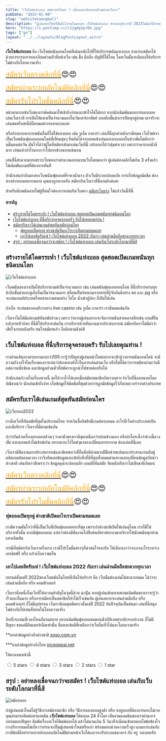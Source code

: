 ```yaml
---
title: "เว็บไซต์แท่งบอล สมัครง่ายโคตร ! เมื่อลงทะเบียนออนไลน์ผ่านเว็บเรา"
pubDate: "2023-01-08"
slug: "websitetaangball"
description: "ผู้เล่นสายfootballท่านใดมองหา เว็บไซต์แท่งบอล ตัวเทพๆประจำปี 2023ไม่มีค่าใช้จ่ายแรกเข้า สมัครฟรีบอลน้ำราคาแรงต้องที่นี่เลย มีโปรโมชั่นพร้อม"
hero: "https://i.postimg.cc/c1jgdg1p/04.jpg"
tags: ["go"]
layout: "../../layouts/BlogPostLayout.astro"
---
```


**เว็บไซต์แท่งบอล**  คือ เว็บไซต์พนันออนไลน์ที่เน้นหนักไปที่ให้บริการพนันแทงบอล สามารถสมัครได้ด้วยการกรอกรายละเอียดส่วนตัวที่หน้าเว็บ เช่น ชื่อ มือถือ บัญชีที่ใช้โอน โดยเว็บนั้นจะมีบอลให้บริการไม่ต่างกับโลกความจริง

<font size= "5">[<span style="color:orange">สมัครเว็บตรงคลิกที่นี่</span>](https://nazavip.com/26174/t41626o2r59456244323y2m2l464p4)😍😍</font>

<font size= "5">[<span style="color:orange">สมัครผ่านระบบอัตโนมัติคลิกที่นี่</span>](https://nazavip.com/26174/t41626o2r59456244323y2m2l464p4)😍😍</font>

<font size= "5">[<span style="color:orange">สมัครรับโปรโมชั่นคลิกที่นี</span>่](https://nazavip.com/26174/t41626o2r59456244323y2m2l464p4)😍😍</font>



 หน้าตาแรกเข้าเว็บของเราคิดค้นมาให้เข้าถึงง่ายและเข้าใจได้ไม่ยาก  หากนักเดิมพันชอบการแทงบอล เล่นเว็บเราสิ เราเปิดให้แทงเป็นจำนวนมากในวันเสาร์อาทิตย์ บอลลีกชั้นนำเราเปิดทุกคู่ตามเวลาจริงจะเล่นสดหรือสเต็ปก็ตามแต่การออกแบบเลย 

หรือถ้าอยากหาการพนันอื่นที่ไม่ใช่แทงบอล เช่น รูเล็ต บาคาร่า เล่นที่นี่ทุกค่ายดังเรามีหมด เว็บไซต์เราเป็นเว็บพนันฟุตบอลออนไลน์ที่เยี่ยมสุดๆ ยืนยันได้จากยอดเข้าเล่นและแทงบอลในช่วงพีคไม่ต่ำกว่าหมื่นคนต่อวัน มั่นใจได้ว่าผู้ใดที่สมัครเข้ามาเล่นเว็บที่นี่ กล้าบอกได้ว่าคุ้มค่าเวลา เพราะราคาบอลน้ำดีมาก  เล่นแล้วกำไรมากกว่าไปแทงข้างนอกแน่นอน

เล่นที่นี่สะดวกมากเพราะเว็บของเราคำนวณออกแบบเว็บโดยมองว่า ผู้เล่นต้องคลิกไม่เกิน 3 ครั้งแล้วได้เดิมพันเกมส์ที่ต้องการทันที

ถ้านักเล่นกำลังมองหาเว็บพนันฟุตบอลที่ราคาน้ำแรง  ตัวเว็บมีระบบปลอดภัย การเก็บข้อมูลมิดชิด ช่องทางฝากถอนหลากหลาย คุณมาถูกทางครับ สมัครกับเว็บเราที่นี่ตามลิงค์เลย  



สำหรับนักพนันสายไพ่ผู้ที่สนใจต้องการเล่นกับเว็บตรง [สมัครเว็บตรง](https://mvpzero.netlify.app/posts/registerwebtong/) ได้แล้ววันนี้ที่นี่ 

#### สารบัญ
- [สร้างรายได้โคตรระห่ำ ! เว็บไซต์แท่งบอล  สุดฮอตเปิดเกมพนันทุกชนิดบนโลก](#สร้างรายได้โคตรระห่ำ--เว็บไซต์แท่งบอล--สุดฮอตเปิดเกมพนันทุกชนิดบนโลก)
- [เว็บไซต์แท่งบอล ที่นี่บริการดุจครอบครัว รับไปเลยคุณท่าน !](#เว็บไซต์แท่งบอล-ที่นี่บริการดุจครอบครัว-รับไปเลยคุณท่าน-)
- [สมัครกับเราได้เล่นเกมส์สุดทันสมัยก่อนใคร](#สมัครกับเราได้เล่นเกมส์สุดทันสมัยก่อนใคร)
  - [ฟุตบอลเปิดทุกคู่ ต่างชาติเปิดอะไรเราเปิดตามหมดเลย](#ฟุตบอลเปิดทุกคู่-ต่างชาติเปิดอะไรเราเปิดตามหมดเลย)
  - [เอาไปเลยสิครับเพ่ ! เว็บไซต์แท่งบอล 2022 กับเรา เล่นผ่านมือถือสะดวกทุกเวลา](#เอาไปเลยสิครับเพ่--เว็บไซต์แท่งบอล-2022-กับเรา-เล่นผ่านมือถือสะดวกทุกเวลา)
- [สรุป : อย่าหลงเชื่อจนกว่าจะสมัคร ! เว็บไซต์แท่งบอล เล่นกับเว็บระดับโลกมาที่นี่สิ](#สรุป--อย่าหลงเชื่อจนกว่าจะสมัคร--เว็บไซต์แท่งบอล-เล่นกับเว็บระดับโลกมาที่นี่สิ)




## สร้างรายได้โคตรระห่ำ ! เว็บไซต์แท่งบอล  สุดฮอตเปิดเกมพนันทุกชนิดบนโลก
 <a name="01"></a>




![เว็บไซต์แท่งบอล](https://i.postimg.cc/SNCW57LT/05.jpg)

เว็บพนันของเราเปิดให้บริการเกมส์เป็นจำนวนมาก  เช่น เล่นพนันฟุตบอลออนไลน์  ที่นี่บริการครบทุกห้าลีกชั้นนำและคู่เล็กอื่นเป็นจำนวนมาก สล็อตเป็นร้อยเกมจากค่ายที่รู้จักกันดีอย่าง xo และ pg  หรือจะเล่นเกมส์ประเทศไทยสายงานศพอย่าง ไฮโล น้ำเต้าปูปลา ก็เปิดให้เล่น

ถ้าเบื่อ จะเล่นของอเมริกาอย่าง  live casino เช่น รูเล็ต บาคาร่า เรามีหมดเช่นกัน

เว็บเราไมได้มีแค่เกมส์ทันสมัยล้วนๆ เพราะว่าหากผู้เล่นอยากจะจัดการพนันสายคลาสสิกเช่น เกมส์ปั่นแปะทายหัวก้อย ที่นี่มีให้บริการเช่นกัน  เราบริการด้วยทีมงานมากประสบการณ์  สมัครกับเราไม่มีคำว่าเสียใจภายหลังครับ สนใจสมัครแล้ว ก็คลิกตามลิงค์สิ

## เว็บไซต์แท่งบอล ที่นี่บริการดุจครอบครัว รับไปเลยคุณท่าน !


เราผ่านเส้นทางสายเทามากกว่า10ปี เรารู้ว่าปัญหาผู้เล่นหน้าใหม่อยากจะเข้าสู่วงการพนันออนไลน์ จะมีความกังวลใจในเรื่องของการเล่นว่าต้องแทงยังไงในการเล่นผ่านเว็บ  หรือไม่ก็คิดว่าการสมัครผ่านเว้บมีแต่ความซับซ้อน และข้อมูลส่วนตัวที่สมัครจะถูกนำไปขายต่อหรือไม่

ถ้านักเล่นกังวลในเรื่องพวกนี้ ขอให้วางใจได้เลยเมื่อสมัครสมาชิกกับเราเพราะว่าเว็บที่นี่ออกแบบโดยปณิธาณว่า นักเล่นเข้าถึงง่าย เก็บข้อมูลให้มิดชิดที่สุดด้วยการผูกมัดข้อมูลไว้กับเซอเวอร์จากต่างประเทศ 


## สมัครกับเราได้เล่นเกมส์สุดทันสมัยก่อนใคร 

![เว็บบอล2022](https://i.postimg.cc/0N2DbTTF/06.jpg)


เราคือเว็บที่ทันสมัยที่สุดในประเทศไทย จ่ายเงินซื้อลิขสิทธิ์เกมส์ครบหมด  อะไรที่เว็บต่างประเทศเปิดและมีบริการ  เว็บเราก็มีตามเช่นกัน  

ถ้าว่ากันด้วยเรื่องแทงบอลล้วนๆ ราคาน้ำของเราดีสุดเหนือกว่าบ่อนข้างนอก  หรือถ้าใครเซ็งว่าช่วงนี้ดวงเชี่ย แทงบอลแล้วไม่เข้าฟอร์ม อยากหาอะไรใหม่ๆมาลองเปลี่ยนบรรยากาศ ต้องเล่นที่นี่เลย

 เว็บเรามีทีมงานมากประสบการณ์และพิเศษกว่าที่อื่นคือมีล่ามมากฝีมือช่วยแปลและประสานงานกับผู้ผลิตเกมส์ตลอดเวลา  เราจึงอัพเดทข้อมูลและเข้าถึงสิ่งที่ดีที่สุดทั้งหมดผ่านทางแลกเปลี่ยนข้อมูลกับชาวต่างชาติ
เล่นกับเราสิเพราะว่า ข้อมูลคุณจะปลอดภัย เกมส์ก็ทันสมัย จัดหนักกับเราไม่เสียชาติเกิดแน่

<font size= "5">[<span style="color:orange">สมัครเว็บตรงคลิกที่นี่</span>](https://nazavip.com/26174/t41626o2r59456244323y2m2l464p4)😍😍</font>

<font size= "5">[<span style="color:orange">สมัครผ่านระบบอัตโนมัติคลิกที่นี่</span>](https://nazavip.com/26174/t41626o2r59456244323y2m2l464p4)😍😍</font>

<font size= "5">[<span style="color:orange">สมัครรับโปรโมชั่นคลิกที่นี</span>่](https://nazavip.com/26174/t41626o2r59456244323y2m2l464p4)😍😍</font>

 
### ฟุตบอลเปิดทุกคู่ ต่างชาติเปิดอะไรเราเปิดตามหมดเลย


เรามีความมั่นใจว่าที่นี่เป็นเว็บที่เปิดฟุตบอลเยอะที่สุด เพราะถ้าต่างชาติเปิดให้เล่นคุ่ไหน เราก็มีให้บริการทั้งนั้น  หากมีฟุตบอลเตะ แปลว่าต้องมีทีมงานไปสืบค้นอัตราต่อรองมาบริการให้นักพนันทุกท่านแทงเดิมพัน 

กรณีที่สมัครกับเว็บเราครั้งแรก เรามีโปรโมชั่นต่างๆที่น่าสนใจรองรับ ให้เลือกเอาว่าจะเอาอะไรระหว่าง เครดิตฟรี หรือ แก้วเก็บความเย็น 


### เอาไปเลยสิครับเพ่ ! เว็บไซต์แท่งบอล 2022 กับเรา เล่นผ่านมือถือสะดวกทุกเวลา


เทรนด์ตั้งแต่ปี 2022ของเว็บพนันในไทยที่เปิดให้บริการ คือ เว็บนั้นต้องเล่นได้สะดวกหมด ไม่ว่าจะเล่นผ่านมือถือ หรือ คอมพิวเตอร์

เว็บเราคือหนึ่งในเว็บที่ให้ความสำคัญในจุดนี้ด้วย ฉะนัุ้น หากผู้เล่นเข้ามาเทสเกมเดิมพันของเราจะรู้ว่าเร็วและลื่นมาก  หรือการสมัครเป็นสมาชิกก็ทำได้เร็วเช่นกัน
ผู้เล่นอยากจะเล่นผ่านมือถือ หรือคอมพิวเตอร์ ก็ไม่มีอุปสรรค เว็บเรานิยมสุดพีคยาวตั้งแต่ปี 2022 ยันปัจจุบันเป็นต้นมา เล่นที่นี่สนุกไม่ต่างกับไปเล่นที่บ่อนในโลกความจริง  

อีกทั้งจะเล่นที่เวลาไหนก็ตามสบาย อยากเดิมพันฟุตบอลสดตอนนั่งบีทีเอสขากลับจากทำงาน ก็ไม่มีปัญหา ขอแค่มีอินเตอร์เน็ตเท่านั้น นี่แหละข้อดีที่เหนือกว่าเว็บอื่นทั่วไปและโลกความจริง


**แหล่งข้อมูลอ้างอิงต่างชาติ [xoso.com.vn](https://xoso.com.vn/)

***แหล่งข้อมูลอ้างอิงไทย [niceoppai.net](https://www.niceoppai.net/)

ให้คะแนนหน้านี้
<html>

<head>
  <meta charset="UTF-8">
  <link rel="stylesheet" type="text/css" href="style.css">
  <title>Star rating using pure CSS</title>
</head>

<body>
  <div class="rate">
    <input type="radio" id="star5" name="rate" value="5" />
    <label for="star5" title="text">5 stars</label>
    <input type="radio" id="star4" name="rate" value="4" />
    <label for="star4" title="text">4 stars</label>
    <input type="radio" id="star3" name="rate" value="3" />
    <label for="star3" title="text">3 stars</label>
    <input type="radio" id="star2" name="rate" value="2" />
    <label for="star2" title="text">2 stars</label>
    <input type="radio" id="star1" name="rate" value="1" />
    <label for="star1" title="text">1 star</label>
  </div>
</body>



## สรุป : อย่าหลงเชื่อจนกว่าจะสมัคร ! เว็บไซต์แท่งบอล เล่นกับเว็บระดับโลกมาที่นี่สิ


![สมัครบอล](https://i.postimg.cc/c1jgdg1p/04.jpg)

ถ้าผู้เล่นหน้าใหม่ไม่รู้วิธีการสมัครสมาชิก หรือ วิธีการแทงบอลสูงต่ำ หรือ หาคู่บอลที่ต้องการแทงไม่เจอ  คุณสามารถติดต่อหาแอดมิน ***เว็บไซต์แท่งบอล*** ได้ตลอด 24 ชั่วโมง  เทีมงานแอดมินของเราผ่านการอบรมตอบปัญหา ติดขัดเรื่องอะไรก็พิมพ์บอกได้  แล้วไม่นานเกิน 5 วินาทีจะมีคนเข้ามาตอบไขข้อข้องใจ เราบริการหมดไม่เกี่ยวว่าท่านจะเป็นผู้เล่นหน้าใหม่หรือเก่า พร้อมตอบด้วยความเร็วสูง แถมการเล่นกับเรามีข้อดีคือทำรายการฝากถอนอัตโนมัติผ่านหน้าเว็บได้และรองรับระบบธนาคาร กับ ทรู วอเลทครับ

